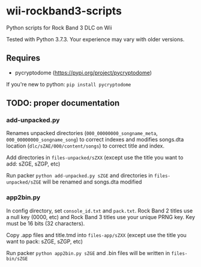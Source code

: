 # wii-rockband3-scripts
Python scripts for Rock Band 3 DLC on Wii

Tested with Python 3.7.3. Your experience may vary with older versions.

## Requires
* pycryptodome (https://pypi.org/project/pycryptodome) 

If you're new to python: `pip install pycryptodome`


## TODO: proper documentation

### add-unpacked.py

Renames unpacked directories (`000_00000000_songname_meta`, `000_00000000_songname_song`) to correct indexes and modifies songs.dta location (`dlc/sZAE/000/content/songs`) to correct title and index.

Add directories in `files-unpacked/sZXX` (except use the title you want to add: sZGE, sZGP, etc)

Run packer `python add-unpacked.py sZGE` and directories in `files-unpacked/sZGE` will be renamed and songs.dta modified

### app2bin.py

In config directory, set `console_id.txt` and `pack.txt`.
Rock Band 2 titles use a null key (0000, etc) and Rock Band 3 titles use your unique PRNG key. Key must be 16 bits (32 characters).

Copy .app files and title.tmd into `files-app/sZXX` (except use the title you want to pack: sZGE, sZGP, etc)

Run packer `python app2bin.py sZGE` and .bin files will be written in `files-bin/sZGE`
